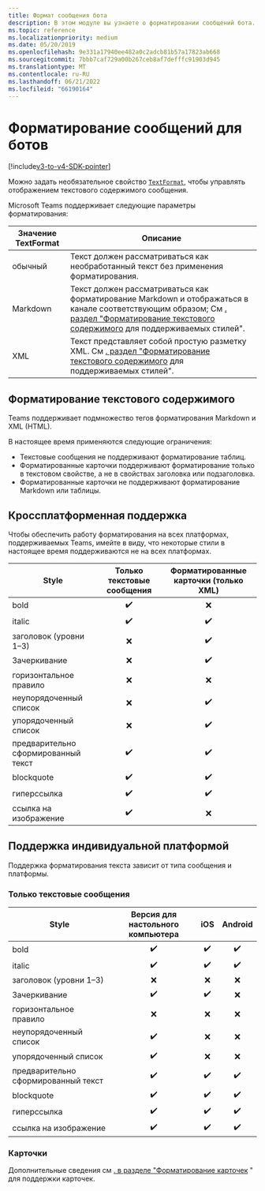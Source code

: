 ```yaml
---
title: Формат сообщения бота
description: В этом модуле вы узнаете о форматировании сообщений бота.
ms.topic: reference
ms.localizationpriority: medium
ms.date: 05/20/2019
ms.openlocfilehash: 9e331a17940ee482a0c2adcb81b57a17823ab668
ms.sourcegitcommit: 7bbb7caf729a00b267ceb8af7defffc91903d945
ms.translationtype: MT
ms.contentlocale: ru-RU
ms.lasthandoff: 06/21/2022
ms.locfileid: "66190164"
---
```

# <a name="message-formatting-for-bots"></a>Форматирование сообщений для ботов

[!include[v3-to-v4-SDK-pointer](~/includes/v3-to-v4-pointer-bots.md)]

Можно задать необязательное свойство [`TextFormat`](/bot-framework/dotnet/bot-builder-dotnet-create-messages#customizing-a-message), чтобы управлять отображением текстового содержимого сообщения.

Microsoft Teams поддерживает следующие параметры форматирования:

| Значение TextFormat | Описание |
| --- | --- |
| обычный | Текст должен рассматриваться как необработанный текст без применения форматирования. |
| Markdown | Текст должен рассматриваться как форматирование Markdown и отображаться в канале соответствующим образом; См [. раздел "Форматирование текстового содержимого](#formatting-text-content) для поддерживаемых стилей". |
| XML | Текст представляет собой простую разметку XML. См [. раздел "Форматирование текстового содержимого](#formatting-text-content) для поддерживаемых стилей". |

## <a name="formatting-text-content"></a>Форматирование текстового содержимого

Teams поддерживает подмножество тегов форматирования Markdown и XML (HTML).

В настоящее время применяются следующие ограничения:

* Текстовые сообщения не поддерживают форматирование таблиц.
* Форматированные карточки поддерживают форматирование только в текстовом свойстве, а не в свойствах заголовка или подзаголовка.
* Форматированные карточки не поддерживают форматирование Markdown или таблицы.

## <a name="cross-platform-support"></a>Кроссплатформенная поддержка

Чтобы обеспечить работу форматирования на всех платформах, поддерживаемых Teams, имейте в виду, что некоторые стили в настоящее время поддерживаются не на всех платформах.

| Style                     | Только текстовые сообщения | Форматированные карточки (только XML) |
| ---                       | :---: | :---: |
| bold                      | ✔️️ | ❌ |
| italic                    | ✔️ | ✔️ |
| заголовок (уровни 1&ndash;3) | ❌ | ✔️ |
| Зачеркивание             | ❌ | ✔️ |
| горизонтальное правило           | ❌ | ❌ |
| неупорядоченный список            | ❌ | ✔️ |
| упорядоченный список              | ❌ | ✔️ |
| предварительно сформированный текст         | ✔️ | ✔️ |
| blockquote                | ✔️ | ✔️ |
| гиперссылка                 | ✔️ | ✔️ |
| ссылка на изображение                | ✔️ | ❌ |

## <a name="support-by-individual-platform"></a>Поддержка индивидуальной платформой

Поддержка форматирования текста зависит от типа сообщения и платформы.

### <a name="text-only-messages"></a>Только текстовые сообщения

| Style                     | Версия для настольного компьютера | iOS | Android |
| ---                       | :---: | :---: | :---: |
| bold                      | ✔️ | ✔️ | ✔️ |
| italic                    | ✔️ | ✔️ | ✔️ |
| заголовок (уровни 1&ndash;3) | ❌ | ❌ | ❌ |
| Зачеркивание             | ✔️ | ✔️ | ❌ |
| горизонтальное правило           | ❌ | ❌ | ❌ |
| неупорядоченный список            | ✔️ | ❌ | ❌ |
| упорядоченный список              | ✔️ | ❌ | ❌ |
| предварительно сформированный текст         | ✔️ | ✔️ | ✔️ |
| blockquote                | ✔️ | ✔️ | ✔️ |
| гиперссылка                 | ✔️ | ✔️ | ✔️ |
| ссылка на изображение                | ✔️ | ✔️ | ✔️ |

### <a name="cards"></a>Карточки

Дополнительные сведения см [. в разделе "Форматирование карточек](~/task-modules-and-cards/cards/cards-format.md) " для поддержки карточек.
